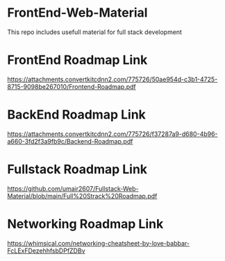 # FrontEnd-Web-Material
This repo includes usefull material for full stack development
# FrontEnd Roadmap Link
https://attachments.convertkitcdnn2.com/775726/50ae954d-c3b1-4725-8715-9098be267010/Frontend-Roadmap.pdf
# BackEnd Roadmap Link
https://attachments.convertkitcdnn2.com/775726/f37287a9-d680-4b96-a660-3fd2f3a9fb9c/Backend-Roadmap.pdf
# Fullstack Roadmap Link
https://github.com/umair2607/Fullstack-Web-Material/blob/main/Full%20Strack%20Roadmap.pdf
# Networking Roadmap Link
https://whimsical.com/networking-cheatsheet-by-love-babbar-FcLExFDezehhfsbDPfZDBv
